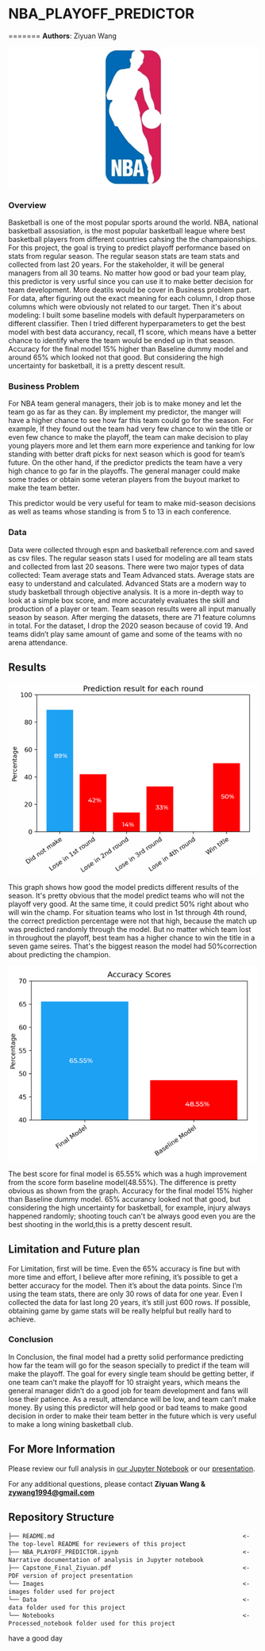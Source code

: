 # NBA_PLAYOFF_PREDICTOR


=======
**Authors**:  Ziyuan Wang

![Alt text](./Images/2.jpg)

### Overview

Basketball is one of the most popular sports around the world. NBA, national basketball assosiation, is the most popular basketball league where best basketball players from different countries cahsing the the champaionships. For this project, the goal is trying to predict playoff performance based on stats from regular season. The regular season stats are team stats and collected from last 20 years. For the stakeholder, it will be general managers from all 30 teams. No matter how good or bad your team play, this predictor is very usrful since you can use it to make better decision for team development. More deatils would be cover in Business problem part. For data, after figuring out the exact meaning for each column, I drop those columns which were obviously not related to our target. Then it's about modeling: I built some baseline models with default hyperparameters on different classifier. Then I tried different hyperparameters to get the best model with best data accurancy, recall, f1 score, which means have a better chance to identify where the team would be ended up in that season.
Accuracy for the final model 15% higher than Baseline dummy model and around 65% which looked not that good. But considering the high uncertainty for basketball, it is a pretty descent result.


### Business Problem 

For NBA team general managers, their job is to make money and let the team go as far as they can. By implement my predictor, the manger will have a higher chance to see how far this team could go for the season. For example, If they found out the team had very few chance to win the title or even few chance to make the playoff, the team can make decision to play young players more and let them earn more experience and tanking for low standing with better draft picks for next season which is good for team’s future. On the other hand, if the predictor predicts the team have a very high chance to go far in the playoffs. The general manager could make some trades or obtain some veteran players from the buyout market to make the team better.

This predictor would be very useful for team to make mid-season decisions as well as teams whose standing is from 5 to 13 in each conference. 


### Data

Data were collected through espn and basketball reference.com and saved as csv files. The regular season stats I used for modeling are all team stats and collected from last 20 seasons. There were two major types of data collected: Team average stats and Team Advanced stats. Average stats are easy to understand and calculated. Advanced Stats are a modern way to study basketball through objective analysis. It is a more in-depth way to look at a simple box score, and more accurately evaluates the skill and production of a player or team. Team season results were all input manually season by season. After merging the datasets, there are 71 feature columns in total. For the dataset, I drop the 2020 season because of covid 19. And teams didn’t play same amount of game and some of the teams with no arena attendance. 



## Results

![graph2](./Images/P.png)

This graph shows how good the model predicts different results of the season. It's pretty obvious that the model predict teams who will not the playoff very good. At the same time, it could predict 50% right about who will win the champ. For situation teams who lost in 1st through 4th round, the correct prediction percentage were not that high, because the match up was predicted randomly through the model. But no matter which team lost in throughout the playoff, best team has a higher chance to win the title in a seven game seires. That's the biggest reason the model had 50%correction about predicting the champion.

![graph3](./Images/A.png)

The best score for final model is 65.55% which was a hugh improvement from the score form baseline model(48.55%). The difference is pretty obvious as shown from the graph. Accuracy for the final model 15% higher than Baseline dummy model. 65% accurancy looked not that good, but considering the high uncertainty for basketball, for example, injury always happened randomly; shooting touch can't be always good even you are the best shooting in the world,this is a pretty descent result.

## Limitation and Future plan


For Limitation, first will be time. Even the 65% accuracy is fine but with more time and effort, I believe after more refining, it’s possible to get a better accuracy for the model. Then it’s about the data points. Since I’m using the team stats, there are only 30 rows of data for one year. Even I collected the data for last long 20 years, it’s still just 600 rows. If possible, obtaining game by game stats will be really helpful but really hard to achieve.


### Conclusion

In Conclusion, the final model had a pretty solid performance predicting how far the team will go for the season specially to predict if the team will make the playoff. The goal for every single team should be getting better, if one team can’t make the playoff for 10 straight years, which means the general manager didn’t do a good job for team development and fans will lose their patience. As a result, attendance will be low, and team can’t make money. By using this predictor will help good or bad teams to make good decision in order to make their team better in the future which is very useful to make a long wining basketball club.



## For More Information

Please review our full analysis in [our Jupyter Notebook](./NBA_PLAYOFF_PREDICTOR.ipynb) or our [presentation](./Capstone_Final_Ziyuan.pdf).

For any additional questions, please contact **Ziyuan Wang & zywang1994@gmail.com**

## Repository Structure

```
├── README.md                                                     <- The top-level README for reviewers of this project
├── NBA_PLAYOFF_PREDICTOR.ipynb                                   <- Narrative documentation of analysis in Jupyter notebook
├── Capstone_Final_Ziyuan.pdf                                     <- PDF version of project presentation
└── Images                                                        <- images folder used for project
└── Data                                                          <- data folder used for this project
└── Notebooks                                                     <- Processed_notebook folder used for this project
```



have a good day
